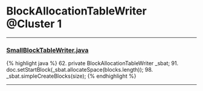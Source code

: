 # BlockAllocationTableWriter @Cluster 1

***

### [SmallBlockTableWriter.java](https://searchcode.com/codesearch/view/15642264/)
{% highlight java %}
62. private BlockAllocationTableWriter _sbat;
91.             doc.setStartBlock(_sbat.allocateSpace(blocks.length));
98.     _sbat.simpleCreateBlocks(size);
{% endhighlight %}

***

